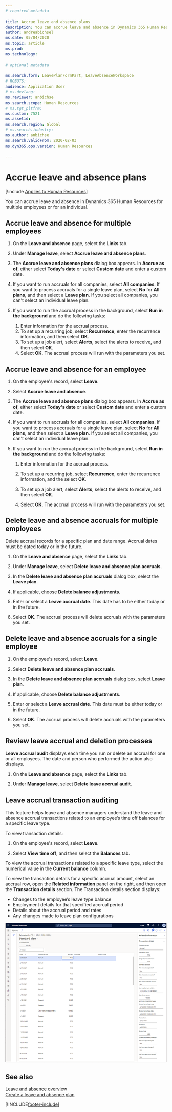```yaml
---
# required metadata

title: Accrue leave and absence plans
description: You can accrue leave and absence in Dynamics 365 Human Resources for multiple employees or for an individual.
author: andreabichsel
ms.date: 05/04/2020
ms.topic: article
ms.prod: 
ms.technology: 

# optional metadata

ms.search.form: LeavePlanFormPart, LeaveAbsenceWorkspace
# ROBOTS: 
audience: Application User
# ms.devlang: 
ms.reviewer: anbichse
ms.search.scope: Human Resources
# ms.tgt_pltfrm: 
ms.custom: 7521
ms.assetid: 
ms.search.region: Global
# ms.search.industry: 
ms.author: anbichse
ms.search.validFrom: 2020-02-03
ms.dyn365.ops.version: Human Resources

---
```


# Accrue leave and absence plans

[!include [Applies to Human Resources](../includes/applies-to-hr.md)]

You can accrue leave and absence in Dynamics 365 Human Resources for multiple employees or for an individual.

## Accrue leave and absence for multiple employees

1. On the **Leave and absence** page, select the **Links** tab.

2. Under **Manage leave**, select **Accrue leave and absence plans**.

3. The **Accrue leave and absence plans** dialog box appears. In **Accrue as of**, either select **Today's date** or select **Custom date** and enter a custom date.

4. If you want to run accruals for all companies, select **All companies**. If you want to process accruals for a single leave plan, select **No** for **All plans**, and then select a **Leave plan**. If you select all companies, you can't select an individual leave plan.

5. If you want to run the accrual process in the background, select **Run in the background** and do the following tasks:

    1. Enter information for the accrual process.
    2. To set up a recurring job, select **Recurrence**, enter the recurrence information, and then select **OK**.
    3. To set up a job alert, select **Alerts**, select the alerts to receive, and then select **OK**.
    4. Select **OK**. The accrual process will run with the parameters you set. 

## Accrue leave and absence for an employee

1. On the employee's record, select **Leave**.

2. Select **Accrue leave and absence**.

3. The **Accrue leave and absence plans** dialog box appears. In **Accrue as of**, either select **Today's date** or select **Custom date** and enter a custom date.

4. If you want to run accruals for all companies, select **All companies**. If you want to process accruals for a single leave plan, select **No** for **All plans**, and then select a **Leave plan**. If you select all companies, you can't select an individual leave plan.

5. If you want to run the accrual process in the background, select **Run in the background** and do the following tasks:

   1. Enter information for the accrual process.

   2. To set up a recurring job, select **Recurrence**, enter the recurrence information, and the select **OK**.

   3. To set up a job alert, select **Alerts**, select the alerts to receive, and then select **OK**.

   4. Select **OK**. The accrual process will run with the parameters you set.

## Delete leave and absence accruals for multiple employees

Delete accrual records for a specific plan and date range. Accrual dates must be dated today or in the future.

1. On the **Leave and absence** page, select the **Links** tab.

2. Under **Manage leave**, select **Delete leave and absence plan accruals**.

3. In the **Delete leave and absence plan accruals** dialog box, select the **Leave plan**.

4. If applicable, choose **Delete balance adjustments**.

5. Enter or select a **Leave accrual date**. This date has to be either today or in the future.

6. Select **OK**. The accrual process will delete accruals with the parameters you set.

## Delete leave and absence accruals for a single employee

1. On the employee's record, select **Leave**.

2. Select **Delete leave and absence plan accruals**.

3. In the **Delete leave and absence plan accruals** dialog box, select **Leave plan**.

4. If applicable, choose **Delete balance adjustments**.

5. Enter or select a **Leave accrual date**. This date must be either today or in the future.

6. Select **OK**. The accrual process will delete accruals with the parameters you set.

## Review leave accrual and deletion processes

**Leave accrual audit** displays each time you run or delete an accrual for one or all employees. The date and person who performed the action also displays.

1. On the **Leave and absence** page, select the **Links** tab.

2. Under **Manage leave**, select **Delete leave accrual audit**.

## Leave accrual transaction auditing

This feature helps leave and absence managers understand the leave and absence accrual transactions related to an employee’s time off balances for a specific leave type.

To view transaction details:

1. On the employee's record, select **Leave**.

2. Select **View time off**, and then select the **Balances** tab.

To view the accrual transactions related to a specific leave type, select the numerical value in the **Current balance** column.

To view the transaction details for a specific accrual amount, select an accrual row, open the **Related information** panel on the right, and then open the **Transaction details** section. The Transaction details section displays:

- Changes to the employee’s leave type balance
- Employment details for that specified accrual period
- Details about the accrual period and rates
- Any changes made to leave plan configurations

![Display leave accrual transaction auditing.](media/hr-leave-and-absence-accrue-audit.png)

## See also

[Leave and absence overview](hr-leave-and-absence-overview.md)</br>
[Create a leave and absence plan](hr-leave-and-absence-plans.md)



[!INCLUDE[footer-include](../includes/footer-banner.md)]
